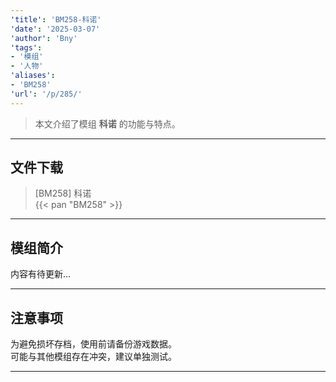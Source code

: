 ```yaml
---
'title': 'BM258-科诺'
'date': '2025-03-07'
'author': 'Bny'
'tags':
- '模组'
- '人物'
'aliases':
- 'BM258'
'url': '/p/285/'
---
```


> 本文介绍了模组 **科诺** 的功能与特点。

---

## 文件下载

> [BM258] 科诺  
{{< pan "BM258" >}}  

---

## 模组简介

>  
内容有待更新...  

---

## 注意事项

>  
为避免损坏存档，使用前请备份游戏数据。  
可能与其他模组存在冲突，建议单独测试。  

---

